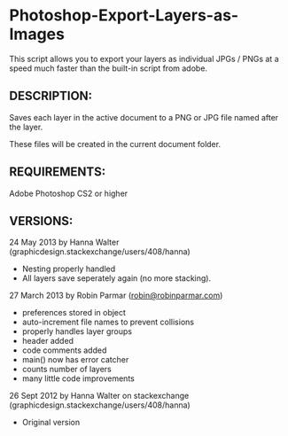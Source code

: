 Photoshop-Export-Layers-as-Images
=================================

This script allows you to export your layers as individual JPGs / PNGs at a speed much faster than the built-in script from adobe.



DESCRIPTION:
-------------------------------
Saves each layer in the active document to a PNG or JPG file named after the layer. 

These files will be created in the current document folder.


REQUIREMENTS: 
-------------------------------
Adobe Photoshop CS2 or higher

VERSIONS:
-------------------------------

24 May 2013 by Hanna Walter  (graphicdesign.stackexchange/users/408/hanna)

* Nesting properly handled
*  All layers save seperately again (no more stacking).


27 March 2013 by Robin Parmar (robin@robinparmar.com)

* preferences stored in object
* auto-increment file names to prevent collisions
* properly handles layer groups
* header added
* code comments added
* main() now has error catcher
* counts number of layers
* many little code improvements


26 Sept 2012 by Hanna Walter on stackexchange (graphicdesign.stackexchange/users/408/hanna)

* Original version

